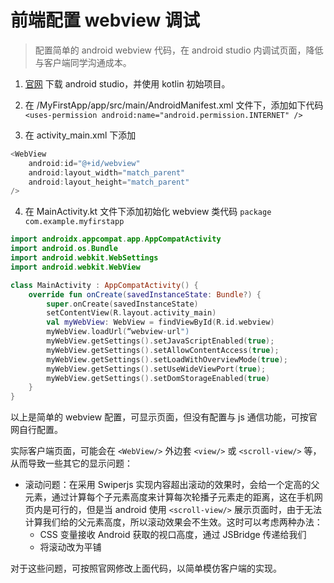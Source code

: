 # 前端配置 webview 调试

> 配置简单的 android webview 代码，在 android studio 内调试页面，降低与客户端同学沟通成本。

1. [官网](https://developer.android.com/guide/webapps/webview) 下载 android studio，并使用 kotlin 初始项目。

2. 在 /MyFirstApp/app/src/main/AndroidManifest.xml 文件下，添加如下代码
`<uses-permission android:name="android.permission.INTERNET" />`

3. 在 activity_main.xml 下添加
```kotlin
<WebView
    android:id="@+id/webview"
    android:layout_width="match_parent"
    android:layout_height="match_parent"
/>
```

4. 在 MainActivity.kt 文件下添加初始化 webview 类代码 `package com.example.myfirstapp`

```kotlin
import androidx.appcompat.app.AppCompatActivity
import android.os.Bundle
import android.webkit.WebSettings
import android.webkit.WebView

class MainActivity : AppCompatActivity() {
    override fun onCreate(savedInstanceState: Bundle?) {
        super.onCreate(savedInstanceState)
        setContentView(R.layout.activity_main)
        val myWebView: WebView = findViewById(R.id.webview)
        myWebView.loadUrl(“webview-url")
        myWebView.getSettings().setJavaScriptEnabled(true);
        myWebView.getSettings().setAllowContentAccess(true);
        myWebView.getSettings().setLoadWithOverviewMode(true);
        myWebView.getSettings().setUseWideViewPort(true);
        myWebView.getSettings().setDomStorageEnabled(true)
    }
}
```

以上是简单的 webview 配置，可显示页面，但没有配置与 js 通信功能，可按官网自行配置。

实际客户端页面，可能会在 `<WebView/>` 外边套 `<view/>` 或 `<scroll-view/>` 等，从而导致一些其它的显示问题：

+ 滚动问题：在采用 Swiperjs 实现内容超出滚动的效果时，会给一个定高的父元素，通过计算每个子元素高度来计算每次轮播子元素走的距离，这在手机网页内是可行的，但是当 android 使用 `<scroll-view/>` 展示页面时，由于无法计算我们给的父元素高度，所以滚动效果会不生效。这时可以考虑两种办法：
    - CSS 变量接收 Android 获取的视口高度，通过 JSBridge 传递给我们
    - 将滚动改为平铺

对于这些问题，可按照官网修改上面代码，以简单模仿客户端的实现。